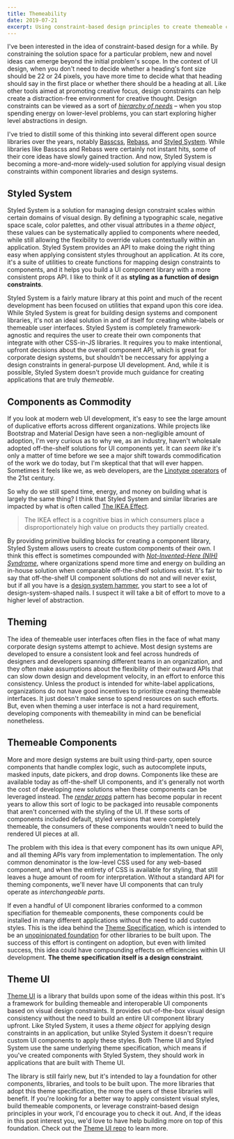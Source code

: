 ```yaml
---
title: Themeability
date: 2019-07-21
excerpt: Using constraint-based design principles to create themeable components and UI
---
```


I've been interested in the idea of constraint-based design for a while.
By constraining the solution space for a particular problem,
new and novel ideas can emerge beyond the initial problem's scope.
In the context of UI design,
when you don't need to decide whether a heading's font size should be 22 or 24 pixels,
you have more time to decide what that heading should say in the first place or whether there should be a heading at all.
Like other tools aimed at promoting creative focus,
design constraints can help create a distraction-free environment for creative thought.
Design constraints can be viewed as a sort of *[hierarchy of needs][]* –
when you stop spending energy on lower-level problems,
you can start exploring higher level abstractions in design.

[hierarchy of needs]: https://en.wikipedia.org/wiki/Maslow%27s_hierarchy_of_needs

I've tried to distill some of this thinking into several different open source libraries over the years,
notably [Basscss][], [Rebass][], and [Styled System][].
While libraries like Basscss and Rebass were certainly not instant hits,
some of their core ideas have slowly gained traction.
And now, Styled System is becoming a more-and-more widely-used solution for applying visual design constraints within component libraries and design systems.

[basscss]: https://basscss.com
[rebass]: https://rebassjs.org
[styled system]: https://styled-system.com

## Styled System

Styled System is a solution for managing design constraint scales within certain domains of visual design.
By defining a typographic scale, negative space scale, color palettes, and other visual attributes in a *theme object*,
these values can be systematically applied to components where needed,
while still allowing the flexibility to override values contextually within an application.
Styled System provides an API to make doing the right thing easy when applying consistent styles throughout an application.
At its core, it's a suite of utilities to create functions for mapping design constraints to components,
and it helps you build a UI component library with a more consistent props API.
I like to think of it as **styling as a function of design constraints**.

Styled System is a fairly mature library at this point and much of the recent development has been focused on utilities that expand upon this core idea.
While Styled System is great for building design systems and component libraries, it's not an ideal solution in and of itself for creating white-labels or themeable user interfaces.
Styled System is completely framework-agnostic and requires the user to create their own components that integrate with other CSS-in-JS libraries.
It requires you to make intentional, upfront decisions about the overall component API,
which is great for corporate design systems, but shouldn't be neccessary for applying a design constraints in general-purpose UI development.
And, while it is possible, Styled System doesn't provide much guidance for creating applications that are truly *themeable*.

## Components as Commodity

If you look at modern web UI development, it's easy to see the large amount of duplicative efforts across different organizations.
While projects like Bootstrap and Material Design have seen a non-negligible amount of adoption,
I'm very curious as to why we, as an industry, haven't wholesale adopted off-the-shelf solutions for UI components yet.
It can *seem like* it's only a matter of time before we see a major shift towards commodification of the work we do today,
but I'm skeptical that that will ever happen.
Sometimes it feels like we, as web developers, are the [Linotype operators][linotype] of the 21st century.

[entropic]: https://en.wikipedia.org/wiki/Software_entropy
[linotype]: https://en.wikipedia.org/wiki/Linotype_machine

So why do we still spend time, energy, and money on building what is largely the same thing?
I think that Styled System and similar libraries are impacted by what is often called [The IKEA Effect][].

> The IKEA effect is a cognitive bias in which consumers place a disproportionately high value on products they partially created.

By providing primitive building blocks for creating a component library,
Styled System allows users to create custom components of their own.
I think this effect is sometimes compounded with [*Not-Invented-Here (NIH) Syndrome*][nih],
where organizations spend more time and energy on building an in-house solution when comparable off-the-shelf solutions exist.
It's fair to say that off-the-shelf UI component solutions do not and will never exist,
but if all you have is a [design system hammer][maslows hammer], you start to see a lot of design-system-shaped nails.
I suspect it will take a bit of effort to move to a higher level of abstraction.

[the ikea effect]: https://en.wikipedia.org/wiki/IKEA_effect
[linotype]: https://en.wikipedia.org/wiki/Linotype_machine
[maslows hammer]: https://en.wikipedia.org/wiki/Law_of_the_instrument#Abraham_Maslow
[nih]: https://en.wikipedia.org/wiki/Not_invented_here

## Theming

The idea of themeable user interfaces often flies in the face of what many corporate design systems attempt to achieve.
Most design systems are developed to ensure a consistent look and feel across hundreds of designers and developers spanning different teams in an organization,
and they often make assumptions about the flexibility of their outward APIs that can slow down design and development velocity,
in an effort to enforce this consistency.
Unless the product is intended for white-label applications,
organizations do not have good incentives to prioritize creating themeable interfaces.
It just doesn't make sense to spend resources on such efforts.
But, even when theming a user interface is not a hard requirement,
developing components with themeability in mind can be beneficial nonetheless.

## Themeable Components

More and more design systems are built using third-party, open source components that handle complex logic, such as autocomplete inputs, masked inputs, date pickers, and drop downs.
Components like these are available today as off-the-shelf UI components,
and it's generally not worth the cost of developing new solutions when these components can be leveraged instead.
The *[render props][]* pattern has become popular in recent years to allow this sort of logic to be packaged into reusable components
that aren't concerned with the styling of the UI.
If these sorts of components included default, styled versions that were completely themeable,
the consumers of these components wouldn't need to build the rendered UI pieces at all.

[render props]: https://reactjs.org/docs/render-props.html

The problem with this idea is that every component has its own unique API,
and all theming APIs vary from implementation to implementation.
The only common denominator is the low-level CSS used for any web-based component,
and when the entirety of CSS is available for styling,
that still leaves a huge amount of room for interpretation.
Without a standard API for theming components,
we'll never have UI components that can truly operate as *interchangeable parts*.

If even a handful of UI component libraries conformed to a common specifiation for themeable components,
these components could be installed in many different applications without the need to add custom styles.
This is the idea behind the [Theme Specification][],
which is intended to be an [unopinionated foundation](/interoperability) for other libraries to be built upon.
The success of this effort is contingent on adoption, but even with limited success,
this idea could have compounding effects on efficiencies within UI development.
**The theme specification itself is a design constraint**.

[theme specification]: https://system-ui.com/theme

## Theme UI

[Theme UI][] is a library that builds upon some of the ideas within this post.
It's a framework for building themeable and interoperable UI components based on visual design constraints.
It provides out-of-the-box visual design consistency without the need to build an entire UI component library upfront.
Like Styled System, it uses a *theme object* for applying design constraints in an application,
but unlike Styled System it doesn't require custom UI components to apply these styles.
Both Theme UI and Styled System use the same underlying theme specification,
which means if you've created components with Styled System, they should work in applications that are built with Theme UI.

The library is still fairly new, but it's intended to lay a foundation for other components, libraries, and tools to be built upon.
The more libraries that adopt this theme specification, the more the users of these libraries will benefit.
If you're looking for a better way to apply consistent visual styles,
build themeable components,
or leverage constraint-based design principles in your work,
I'd encourage you to check it out.
And, if the ideas in this post interest you, we'd love to have help building more on top of this foundation.
Check out the [Theme UI repo](https://github.com/system-ui/theme-ui) to learn more.

[theme ui]: https://theme-ui.com
[interchangeable parts]: https://en.wikipedia.org/wiki/Interchangeable_parts
